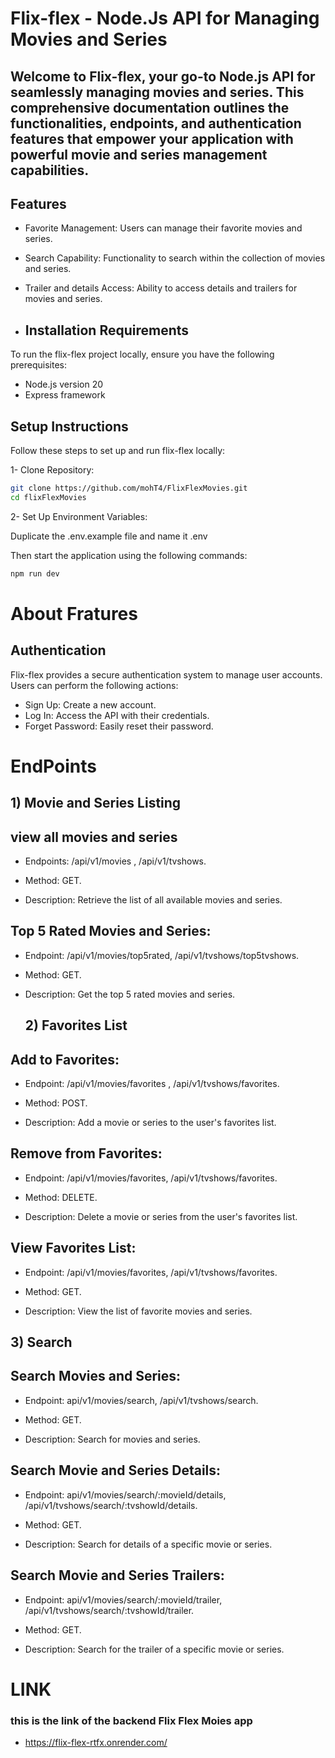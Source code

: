 # Flix-flex - Node.Js API for Managing Movies and Series
## Welcome to Flix-flex, your go-to Node.js API for seamlessly managing movies and series. This comprehensive documentation outlines the functionalities, endpoints, and authentication features that empower your application with powerful movie and series management capabilities.

## Features
- Favorite Management: Users can manage their favorite movies and series.
- Search Capability: Functionality to search within the collection of movies and series.
- Trailer and details Access: Ability to access details and trailers for movies and series.

- ## Installation Requirements
To run the flix-flex project locally, ensure you have the following prerequisites:
- Node.js version 20
- Express framework

## Setup Instructions
Follow these steps to set up and run flix-flex locally:

1- Clone Repository:

```bash
git clone https://github.com/mohT4/FlixFlexMovies.git
cd flixFlexMovies
```
2- Set Up Environment Variables:


Duplicate the .env.example file  and name it .env

Then start the application using the following commands:
```bash
npm run dev
```
# About Fratures

## Authentication
Flix-flex provides a secure authentication system to manage user accounts. Users can perform the following actions:

- Sign Up: Create a new account.
- Log In: Access the API with their credentials.
- Forget Password: Easily reset their password.

# EndPoints 

## 1) Movie and Series Listing

## view all movies and series 
- Endpoints: /api/v1/movies , /api/v1/tvshows.
  
- Method: GET.
  
- Description: Retrieve the list of all available movies and series.

## Top 5 Rated Movies and Series:
- Endpoint: /api/v1/movies/top5rated, /api/v1/tvshows/top5tvshows.

- Method: GET.

- Description: Get the top 5 rated movies and series.

  ## 2) Favorites List 

## Add to Favorites:
- Endpoint: /api/v1/movies/favorites , /api/v1/tvshows/favorites.

- Method: POST.

- Description: Add a movie or series to the user's favorites list.

## Remove from Favorites:
- Endpoint: /api/v1/movies/favorites, /api/v1/tvshows/favorites.

- Method: DELETE.

- Description: Delete a movie or series from the user's favorites list.

## View Favorites List:
- Endpoint: /api/v1/movies/favorites, /api/v1/tvshows/favorites.

- Method: GET.

- Description: View the list of favorite movies and series.

## 3) Search

## Search Movies and Series:
- Endpoint: api/v1/movies/search, /api/v1/tvshows/search.

- Method: GET.

- Description: Search for movies and series.

## Search Movie and Series Details:
- Endpoint: api/v1/movies/search/:movieId/details, /api/v1/tvshows/search/:tvshowId/details.

- Method: GET.

- Description: Search for details of a specific movie or series.

## Search Movie and Series Trailers:
- Endpoint: api/v1/movies/search/:movieId/trailer, /api/v1/tvshows/search/:tvshowId/trailer.

- Method: GET.

- Description: Search for the trailer of a specific movie or series.

# LINK 
### this is the link of the backend Flix Flex Moies app
- https://flix-flex-rtfx.onrender.com/
